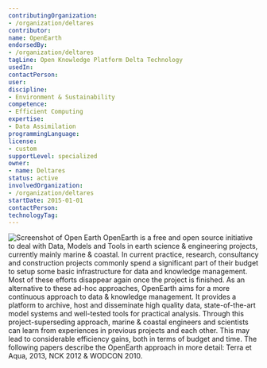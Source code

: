 ```yaml
---
contributingOrganization:
- /organization/deltares
contributor:
name: OpenEarth
endorsedBy:
- /organization/deltares
tagLine: Open Knowledge Platform Delta Technology
usedIn:
contactPerson:
user:
discipline:
- Environment & Sustainability
competence:
- Efficient Computing
expertise:
- Data Assimilation
programmingLanguage:
license:
- custom
supportLevel: specialized
owner:
- name: Deltares
status: active
involvedOrganization:
- /organization/deltares
startDate: 2015-01-01
contactPerson:
technologyTag: 
---
```

![Screenshot of Open Earth](https://publicwiki.deltares.nl/display/OET/KML+Screenshots "Screenshot") OpenEarth is a free and open source initiative to deal with Data, Models and Tools in earth science & engineering projects, currently mainly marine & coastal. In current practice, research, consultancy and construction projects 
commonly spend a significant part of their budget to setup some basic infrastructure for data and knowledge management. Most of these efforts disappear again once the project is finished. As an alternative to these ad-hoc 
approaches, OpenEarth aims for a more continuous approach to data & knowledge management. It provides a platform to archive, host and disseminate high quality data, state-of-the-art model systems and well-tested tools for 
practical analysis. Through this project-superseding approach, marine & coastal engineers and scientists can learn from experiences in previous projects and each other. This may lead to considerable efficiency gains, both in terms 
of budget and time. The following papers describe the OpenEarth approach in more detail: Terra et Aqua, 2013, NCK 2012 & WODCON 2010.

